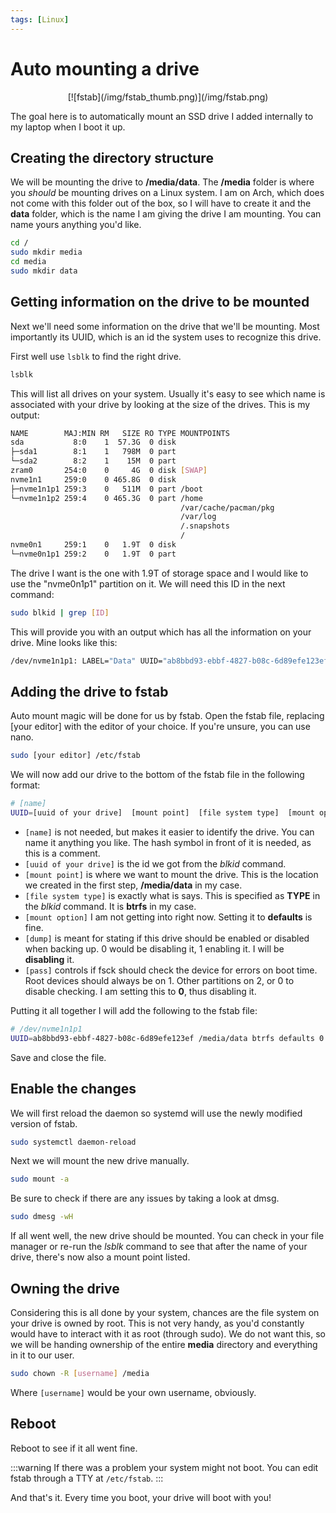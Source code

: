 ```yaml
---
tags: [Linux]
---
```


# Auto mounting a drive

<center>
[![fstab](/img/fstab_thumb.png)](/img/fstab.png)
</center>

The goal here is to automatically mount an SSD drive I added internally to my laptop when I boot it up. 

## Creating the directory structure
We will be mounting the drive to **/media/data**. The **/media** folder is where you *should* be mounting drives on a Linux system. I am on Arch, which does not come with this folder out of the box, so I will have to create it and the **data** folder, which is the name I am giving the drive I am mounting. You can name yours anything you'd like.

```bash showLineNumbers
cd /
sudo mkdir media
cd media
sudo mkdir data
```

## Getting information on the drive to be mounted
Next we'll need some information on the drive that we'll be mounting. Most importantly its UUID, which is an id the system uses to recognize this drive.

First well use `lsblk` to find the right drive.

```bash
lsblk
``` 

This will list all drives on your system. Usually it's easy to see which name is associated with your drive by looking at the size of the drives. This is my output:

```bash
NAME        MAJ:MIN RM   SIZE RO TYPE MOUNTPOINTS
sda           8:0    1  57.3G  0 disk 
├─sda1        8:1    1   798M  0 part 
└─sda2        8:2    1    15M  0 part 
zram0       254:0    0     4G  0 disk [SWAP]
nvme1n1     259:0    0 465.8G  0 disk 
├─nvme1n1p1 259:3    0   511M  0 part /boot
└─nvme1n1p2 259:4    0 465.3G  0 part /home
                                      /var/cache/pacman/pkg
                                      /var/log
                                      /.snapshots
                                      /
nvme0n1     259:1    0   1.9T  0 disk 
└─nvme0n1p1 259:2    0   1.9T  0 part 
```

The drive I want is the one with 1.9T of storage space and I would like to use the "nvme0n1p1" partition on it. We will need this ID in the next command:

```bash
sudo blkid | grep [ID]
```

This will provide you with an output which has all the information on your drive. Mine looks like this:

```bash
/dev/nvme1n1p1: LABEL="Data" UUID="ab8bbd93-ebbf-4827-b08c-6d89efe123ef" UUID_SUB="a0133592-e3ce-4879-a41d-cd1b181753b0" BLOCK_SIZE="4096" TYPE="btrfs" PARTUUID="f0a17384-01"
```
## Adding the drive to fstab
Auto mount magic will be done for us by fstab. Open the fstab file, replacing [your editor] with the editor of your choice. If you're unsure, you can use nano.

```bash
sudo [your editor] /etc/fstab
```

We will now add our drive to the bottom of the fstab file in the following format:

```bash
# [name]
UUID=[uuid of your drive]  [mount point]  [file system type]  [mount option]  [dump]  [pass]
```

- `[name]` is not needed, but makes it easier to identify the drive. You can name it anything you like. The hash symbol in front of it is needed, as this is a comment.
- `[uuid of your drive]` is the id we got from the *blkid* command.
- `[mount point]` is where we want to mount the drive. This is the location we created in the first step, **/media/data** in my case.
- `[file system type]` is exactly what is says. This is specified as **TYPE** in the *blkid* command. It is **btrfs** in my case.
- `[mount option]` I am not getting into right now. Setting it to **defaults** is fine.
- `[dump]` is meant for stating if this drive should be enabled or disabled when backing up. 0 would be disabling it, 1 enabling it. I will be **disabling** it.
- `[pass]` controls if fsck should check the device for errors on boot time. Root devices should always be on 1. Other partitions on 2, or 0 to disable checking. I am setting this to **0**, thus disabling it.

Putting it all together I will add the following to the fstab file:

```bash
# /dev/nvme1n1p1
UUID=ab8bbd93-ebbf-4827-b08c-6d89efe123ef /media/data btrfs defaults 0 0
```

Save and close the file.

## Enable the changes
We will first reload the daemon so systemd will use the newly modified version of fstab.

```bash
sudo systemctl daemon-reload
```

Next we will mount the new drive manually.

```bash
sudo mount -a
```

Be sure to check if there are any issues by taking a look at dmsg.
```bash
sudo dmesg -wH
```

If all went well, the new drive should be mounted. You can check in your file manager or re-run the *lsblk* command to see that after the name of your drive, there's now also a mount point listed.

## Owning the drive
Considering this is all done by your system, chances are the file system on your drive is owned by root. This is not very handy, as you'd constantly would have to interact with it as root (through sudo). We do not want this, so we will be handing ownership of the entire **media** directory and everything in it to our user. 

```bash
sudo chown -R [username] /media 
```

Where `[username]` would be your own username, obviously. 

## Reboot
Reboot to see if it all went fine. 

:::warning
If there was a problem your system might not boot. You can edit fstab through a TTY at `/etc/fstab`.
:::

And that's it. Every time you boot, your drive will boot with you! 
